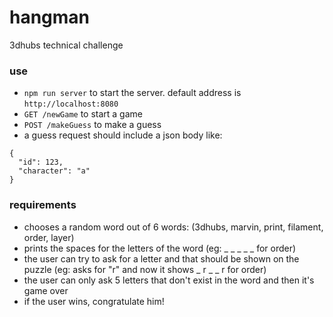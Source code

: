# hangman
3dhubs technical challenge

### use
* `npm run server` to start the server. default address is `http://localhost:8080`
* `GET /newGame` to start a game
* `POST /makeGuess` to make a guess
* a guess request should include a json body like:
```
{
  "id": 123,
  "character": "a"
}
```

### requirements
* chooses a random word out of 6 words: (3dhubs, marvin, print, filament, order, layer)
* prints the spaces for the letters of the word (eg: ​_ _ _​ _ _ for order)
* the user can try to ask for a letter and that should be shown on the puzzle (eg: asks for "r" and now it shows ​_ r _​ _ r for order)
* the user can only ask 5 letters that don't exist in the word and then it's game over
* if the user wins, congratulate him!
